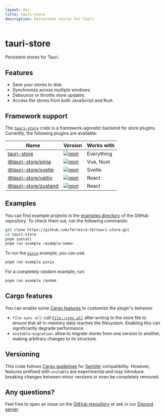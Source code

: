 ```yaml
---
layout: doc
title: tauri-store
description: Persistent stores for Tauri
---
```


# tauri-store

Persistent stores for Tauri.

## Features

- Save your stores to disk.
- Synchronize across multiple windows.
- Debounce or throttle store updates.
- Access the stores from both JavaScript and Rust.

## Framework support

The [`tauri-store`](https://crates.io/crates/tauri-store) crate is a framework-agnostic backend for store plugins. Currently, the following plugins are available:

| Name                                                              | Version                                                                                                                 | Works with |
| ----------------------------------------------------------------- | ----------------------------------------------------------------------------------------------------------------------- | ---------- |
| [tauri-store](./guide/getting-started.md)                         | [![npm](https://img.shields.io/npm/v/tauri-store.svg)](https://www.npmjs.com/package/tauri-store)                       | Everything |
| [@tauri-store/pinia](./plugin-pinia/guide/getting-started.md)     | [![npm](https://img.shields.io/npm/v/%40tauri-store%2Fpinia.svg)](https://www.npmjs.com/package/@tauri-store/pinia)     | Vue, Nuxt  |
| [@tauri-store/svelte](./plugin-svelte/guide/getting-started.md)   | [![npm](https://img.shields.io/npm/v/%40tauri-store%2Fsvelte.svg)](https://www.npmjs.com/package/@tauri-store/svelte)   | Svelte     |
| [@tauri-store/valtio](./plugin-valtio/guide/getting-started.md)   | [![npm](https://img.shields.io/npm/v/%40tauri-store%2Fvaltio.svg)](https://www.npmjs.com/package/@tauri-store/valtio)   | React      |
| [@tauri-store/zustand](./plugin-zustand/guide/getting-started.md) | [![npm](https://img.shields.io/npm/v/%40tauri-store%2Fzustand.svg)](https://www.npmjs.com/package/@tauri-store/zustand) | React      |

## Examples

You can find example projects in the [examples directory](https://github.com/ferreira-tb/tauri-store/tree/main/examples) of the GitHub repository. To check them out, run the following commands:

```sh
git clone https://github.com/ferreira-tb/tauri-store.git
cd tauri-store
pnpm install
pnpm run example <example-name>
```

To run the [`pinia`](https://github.com/ferreira-tb/tauri-store/tree/main/examples/pinia) example, you can use:

```sh
pnpm run example pinia
```

For a completely random example, run:

```sh
pnpm run example random
```

## Cargo features

You can enable some [Cargo features](https://doc.rust-lang.org/cargo/reference/features.html) to customize the plugin's behavior.

- `file-sync-all`: call [`File::sync_all`](https://doc.rust-lang.org/std/fs/struct.File.html#method.sync_all) after writing to the store file to ensure that all in-memory data reaches the filesystem. Enabling this can significantly degrade performance.
- `unstable-migration`: allow to migrate stores from one version to another, making arbitrary changes to its structure.

## Versioning

This crate follows [Cargo guidelines](https://doc.rust-lang.org/cargo/reference/semver.html) for [SemVer](https://semver.org/) compatibility. However, features prefixed with `unstable` are experimental and may introduce breaking changes between minor versions or even be completely removed.

## Any questions?

Feel free to open an issue on the [GitHub repository](https://github.com/ferreira-tb/tauri-store/issues) or ask in our [Discord server](https://discord.gg/ARd7McmVNv).

